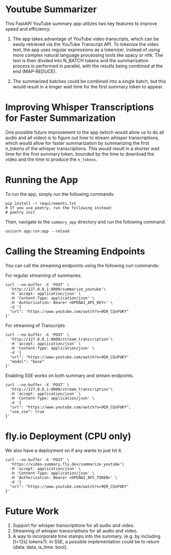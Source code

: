 # Youtube Summarizer
This FastAPI YouTube summary app utilizes two key features to improve speed and efficiency:

1. The app takes advantage of YouTube video transcripts, which can be easily retrieved via the YouTube Transcript API.
To tokenize the video text, the app uses regular expressions as a tokenizer, instead of using more complex natural language processing tools like spacy or nltk. The text is then divided into N_BATCH tokens and the summarization process is performed in parallel, with the results being combined at the end (MAP-REDUCE).

2. The summarized batches could be combined into a single batch, but this would result in a longer wait time for the first summary token to appear.

# Improving Whisper Transcriptions for Faster Summarization
One possible future improvement to the app (which would allow us to do all audio and all video) is to figure out how to stream whisper transcriptions, which would allow for faster summarization by summarizing the first n_tokens of the whisper transcriptions. This would result in a shorter wait time for the first summary token, bounded by the time to download the video and the time to produce the `n_tokens`.

# Running the App
To run the app, simply run the following commands:

```
pip install -r requirements.txt
# If you use poetry, run the following instead:
# poetry init
```

Then, navigate to the `summary_app` directory and run the following command:

```
uvicorn app:run:app --reload
```

# Calling the Streaming Endpoints
You can call the streaming endpoints using the following curl commands:

For regular streaming of summaries.

```
curl --no-buffer -X 'POST' \
  'http://127.0.0.1:8000/summarize_youtube'\
  -H 'accept: application/json' \
  -H 'Content-Type: application/json' \
  -H 'Authorization: Bearer <OPENAI_API_KEY>' \
  -d '{
  "url": "https://www.youtube.com/watch?v=9Q9_CQxFUKY"
}'
```

For streaming of Transcripts

```
curl --no-buffer -X 'POST' \
  'http://127.0.0.1:8000/stream_transcription'\
  -H 'accept: application/json' \
  -H 'Content-Type: application/json' \
  -d '{
  "url": "https://www.youtube.com/watch?v=9Q9_CQxFUKY"
  "model": "base"
}'
```

Enabling SSE works on both summary and stream endpoints.

```
curl --no-buffer -X 'POST' \
  'http://127.0.0.1:8000/stream_transcription'\
  -H 'accept: application/json' \
  -H 'Content-Type: application/json' \
  -d '{
  "url": "https://www.youtube.com/watch?v=9Q9_CQxFUKY", 
  "use_sse": true
}'
```

# fly.io Deployment (CPU only)

We also have a deployment on if any wants to just hit it. 

```
curl --no-buffer -X 'POST' \
  'https://video-summary.fly.dev/summarize_youtube'\
  -H 'accept: application/json' \
  -H 'Content-Type: application/json' \
  -H 'Authorization: Bearer <OPENAI_API_TOKEN>' \
  -d '{
  "url": "https://www.youtube.com/watch?v=9Q9_CQxFUKY"
}'
```

# Future Work
1. Support for whisper transcriptions for all audio and video.
2. Streaming of whisper transcriptions for all audio and video.
3. A way to incorporate time stamps into the summary. (e.g. by including [t=12s] tokens?). In SSE, a possible implementation could be to return {data: data, is_time: bool}.